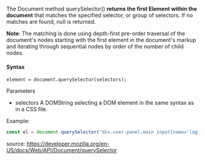 
The Document method querySelector() **returns the first Element within the document** that matches the specified selector, or group of selectors. If no matches are found, null is returned.

**Note**: The matching is done using depth-first pre-order traversal of the document's nodes starting with the first element in the document's markup and iterating through sequential nodes by order of the number of child nodes.

#### Syntax
`element = document.querySelector(selectors);`

Parameters
- selectors
  A DOMString selecting a DOM element in the same syntax as in a CSS file.

Example:
```js
const el = document.querySelector("div.user-panel.main input[name='login']");
``` 

source: https://developer.mozilla.org/en-US/docs/Web/API/Document/querySelector
